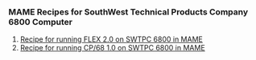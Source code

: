 ### MAME Recipes for SouthWest Technical Products Company 6800 Computer
1. [Recipe for running FLEX 2.0 on SWTPC 6800 in MAME](flex-2.0)
2. [Recipe for running CP/68 1.0 on SWTPC 6800 in MAME](cp-68)

